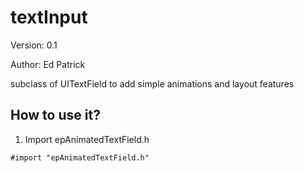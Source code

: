textInput
=========

Version: 0.1

Author: Ed Patrick


subclass of UITextField to add simple animations and layout features


## How to use it?

1. Import epAnimatedTextField.h

```
#import "epAnimatedTextField.h"
```


